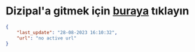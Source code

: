 # Dizipal'a gitmek için [buraya](None) tıklayın
        
```json
{
    "last_update": "28-08-2023 16:10:32",
    "url": "no active url"
}
```